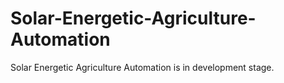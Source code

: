 # Solar-Energetic-Agriculture-Automation

Solar Energetic Agriculture Automation is in development stage.
